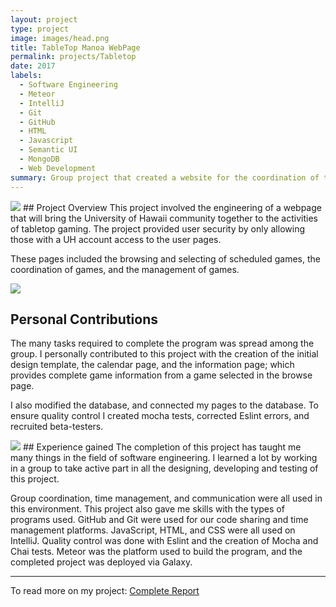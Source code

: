 ```yaml
---
layout: project
type: project
image: images/head.png
title: TableTop Manoa WebPage
permalink: projects/Tabletop
date: 2017
labels:
  - Software Engineering
  - Meteor
  - IntelliJ
  - Git
  - GitHub
  - HTML 
  - Javascript 
  - Semantic UI
  - MongoDB
  - Web Development
summary: Group project that created a website for the coordination of tabletop games 
---
```

<img class="ui large floated left image" src="https://cloud.githubusercontent.com/assets/17040099/25926225/ba27bc78-3589-11e7-8737-c0d590d90507.png">
## Project Overview
This project involved the engineering of a webpage that will bring the University of Hawaii community together to the activities of tabletop gaming. The project provided user security by only allowing those with a UH account access to the user pages. 

These pages included the browsing and selecting of scheduled games, the coordination of games, and the management of games.



<img class="ui large floated right circular image" src="https://cloud.githubusercontent.com/assets/17040099/25885369/b5a56b64-34f3-11e7-814b-779a9f80d5e5.png">

## Personal Contributions
The many tasks required to complete the program was spread among the group. I personally contributed to this project with the creation of the initial design template, the calendar page, and the information page; which provides complete game information from a game selected in the browse page.

I also modified the database, and connected my pages to the database. To ensure quality control I created mocha tests, corrected Eslint errors, and recruited beta-testers. 



<img class="ui large left floated image" src="https://cloud.githubusercontent.com/assets/17040099/25885276/50d26bce-34f3-11e7-97db-78690a69b5cd.png">
## Experience gained
The completion of this project has taught me many things in the field of software engineering. I learned a lot by working in a group to take active part in all the designing, developing and testing of this project. 

Group coordination, time management, and communication were all used in this environment.  This project also gave me skills with the types of programs used. GitHub and Git were used for our code sharing and time management platforms. JavaScript, HTML, and CSS were all used on IntelliJ. Quality control was done with Eslint and the creation of Mocha and Chai tests. Meteor was the platform used to build the program, and the completed project was deployed via Galaxy.
<hr>
To read more on my project: <a href=" https://tabletopmanoa.github.io/."><i class="large github icon "></i>Complete Report</a>

